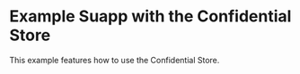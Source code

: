 # Example Suapp with the Confidential Store

This example features how to use the Confidential Store.
